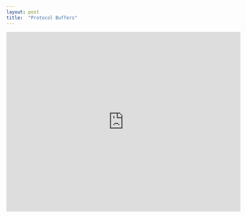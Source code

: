 ```yaml
---
layout: post
title:  "Protocol Buffers"
---
```


<iframe src="http://www.slideshare.net/mcorrea11/slideshelf" width="615px" height="470px" frameborder="0" marginwidth="0" marginheight="0" scrolling="no" style="border:none;" allowfullscreen webkitallowfullscreen mozallowfullscreen></iframe>
